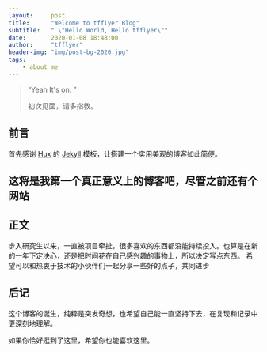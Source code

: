 ```yaml
---
layout:     post
title:      "Welcome to tfflyer Blog"
subtitle:   " \"Hello World, Hello tfflyer\""
date:       2020-01-08 18:48:00
author:     "tfflyer"
header-img: "img/post-bg-2020.jpg"
tags:
    - about me
---
```


> “Yeah It's on. ”
>
> 初次见面，请多指教。


## 前言


首先感谢 [Hux](https://github.com/Huxpro/huxpro.github.io) 的 [Jekyll](http://jekyllrb.com/) 模板，让搭建一个实用美观的博客如此简便。

这将是我第一个真正意义上的博客吧，尽管之前还有个网站
---

## 正文

步入研究生以来，一直被项目牵扯，很多喜欢的东西都没能持续投入。也算是在新的一年下定决心，还是把时间花在自己感兴趣的事物上，所以决定写点东西。
希望可以和热衷于技术的小伙伴们一起分享一些好的点子，共同进步



## 后记

这个博客的诞生，纯粹是突发奇想，也希望自己能一直坚持下去，在复现和记录中更深刻地理解。

如果你恰好逛到了这里，希望你也能喜欢这里。
